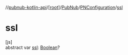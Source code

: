 //[pubnub-kotlin-api](../../../../index.md)/[[root]](../../index.md)/[PubNub](../index.md)/[PNConfiguration](index.md)/[ssl](ssl.md)

# ssl

[js]\
abstract var [ssl](ssl.md): [Boolean](https://kotlinlang.org/api/core/kotlin-stdlib/kotlin/-boolean/index.html)?
